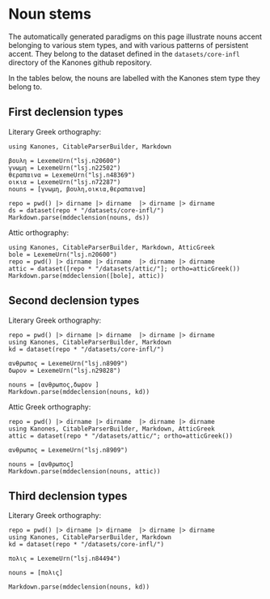 # Noun stems


The automatically generated paradigms on this page illustrate nouns accent belonging to various stem types, and with various patterns of persistent accent.  They belong to the dataset defined in the `datasets/core-infl` directory of the Kanones github repository.

In the tables below, the nouns are labelled with the Kanones stem type they belong to.



## First declension types

Literary Greek orthography:

```@eval
using Kanones, CitableParserBuilder, Markdown

βουλη = LexemeUrn("lsj.n20600")
γνωμη = LexemeUrn("lsj.n22502")
θεραπαινα = LexemeUrn("lsj.n48369")
οικια = LexemeUrn("lsj.n72287")
nouns = [γνωμη, βουλη,οικια,θεραπαινα]

repo = pwd() |> dirname |> dirname  |> dirname |> dirname
ds = dataset(repo * "/datasets/core-infl/")
Markdown.parse(mddeclension(nouns, ds))
```

Attic orthography:


```@eval
using Kanones, CitableParserBuilder, Markdown, AtticGreek
bole = LexemeUrn("lsj.n20600")
repo = pwd() |> dirname |> dirname  |> dirname |> dirname
attic = dataset([repo * "/datasets/attic/"]; ortho=atticGreek())
Markdown.parse(mddeclension([bole], attic))
```


## Second declension types

Literary Greek orthography:

```@eval
repo = pwd() |> dirname |> dirname  |> dirname |> dirname
using Kanones, CitableParserBuilder, Markdown
kd = dataset(repo * "/datasets/core-infl/")

ανθρωπος = LexemeUrn("lsj.n8909")
δωρον = LexemeUrn("lsj.n29828")

nouns = [ανθρωπος,δωρον ]
Markdown.parse(mddeclension(nouns, kd))
```


Attic Greek orthography:


```@eval
repo = pwd() |> dirname |> dirname  |> dirname |> dirname
using Kanones, CitableParserBuilder, Markdown, AtticGreek
attic = dataset(repo * "/datasets/attic/"; ortho=atticGreek())

ανθρωπος = LexemeUrn("lsj.n8909")

nouns = [ανθρωπος]
Markdown.parse(mddeclension(nouns, attic))
```




## Third declension types


Literary Greek orthography:

```@eval
repo = pwd() |> dirname |> dirname  |> dirname |> dirname
using Kanones, CitableParserBuilder, Markdown
kd = dataset(repo * "/datasets/core-infl/")

πολις = LexemeUrn("lsj.n84494")

nouns = [πολις]

Markdown.parse(mddeclension(nouns, kd))
```
